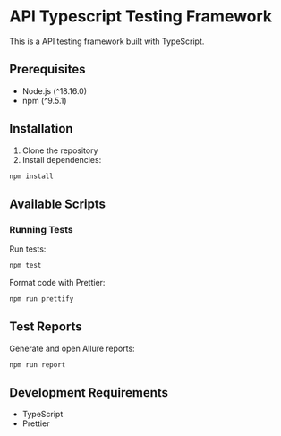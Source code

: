 # API Typescript Testing Framework

This is a API testing framework built with TypeScript.

## Prerequisites

- Node.js (^18.16.0)
- npm (^9.5.1)

## Installation

1. Clone the repository
2. Install dependencies:

```bash
npm install
```

## Available Scripts

### Running Tests

Run tests:
```bash
npm test
```


Format code with Prettier:
```bash
npm run prettify
```

## Test Reports

Generate and open Allure reports:
```bash
npm run report
```

## Development Requirements

- TypeScript
- Prettier

